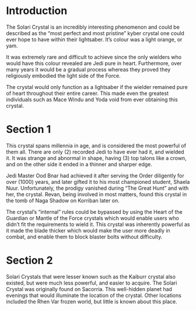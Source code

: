 # Introduction

The Solari Crystal is an incredibly interesting phenomenon and could be described as the “most perfect and most pristine” kyber crystal one could ever hope to have within their lightsaber.
It’s colour was a light orange, or yam.

It was extremely rare and difficult to achieve since the only wielders who would have this colour revealed are Jedi pure in heart.
Furthermore, over many years it would be a gradual process whereas they proved they religiously embodied the light side of the Force.

The crystal would only function as a lightsaber if the wielder remained pure of heart throughout their entire career.
This made even the greatest individuals such as Mace Windu and Yoda void from ever obtaining this crystal.

# Section 1

This crystal spans millennia in age, and is considered the most powerful of them all.
There are only (2) recorded Jedi to have ever had it, and wielded it.
It was strange and abnormal in shape, having (3) top talons like a crown, and on the other side it ended in a thinner and sharper edge.

Jedi Master Ood Bnar had achieved it after serving the Order diligently for over (1000) years, and later gifted it to his most championed student, Shaela Nuur.
Unfortunately, the prodigy vanished during “The Great Hunt” and with her, the crystal.
Revan, being involved in most matters, found this crystal in the tomb of Naga Shadow on Korriban later on.

The crystal’s “internal” rules could be bypassed by using the Heart of the Guardian or Mantle of the Force crystals which would enable users who didn’t fit the requirements to wield it.
This crystal was inherently powerful as it made the blade thicker which would make the user more deadly in combat, and enable them to block blaster bolts without difficulty.

# Section 2

Solari Crystals that were lesser known such as the Kaiburr crystal also existed, but were much less powerful, and easier to acquire.
The Solari Crystal was originally found on Sacorria.
This well-hidden planet had evenings that would illuminate the location of the crystal.
Other locations included the Rhen Var frozen world, but little is known about this place.
